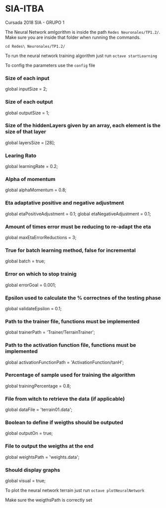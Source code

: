 # SIA-ITBA
Cursada 2018 SIA - GRUPO 1

The Neural Network amlgorithm is inside the path
`Redes Neuronales/TP1.2/`. Make sure you are inside that folder when running the commands.

`cd Redes\ Neuronales/TP1.2/`

To run the neural network training algorithm just run 
`octave startLearning`

To config the parameters use the `config` file


### Size of each input
global inputSize = 2;

### Size of each output
global outputSize = 1;

### Size of the hiddenLayers given by an array, each element is the size of that layer
global layersSize = [28];

### Learing Rato
global learningRate = 0.2;

### Alpha of momentum
global alphaMomentum = 0.8;

### Eta adaptative positive and negative adjustment
global etaPositiveAdjustment = 0.1;
global etaNegativeAdjustment = 0.1;

### Amount of times error must be reducing to re-adapt the eta
global maxEtaErrorReductions = 3;

### True for batch learning method, false for incremental
global batch = true;

### Error on which to stop trainig
global errorGoal = 0.001;

### Epsilon used to calculate the % correctnes of the testing phase
global validateEpsilon = 0.1;

### Path to the trainer file, functions must be implemented
global trainerPath = 'Trainer/TerrainTrainer';

### Path to the activation function file, functions must be implemented
global activationFunctionPath = 'ActivationFunction/tanH';

### Percentage of sample used for training the algorithm
global trainingPercentage = 0.8;

### File from witch to retrieve the data (if applicable)
global dataFile = 'terrain01.data';

### Boolean to define if weigths should be outputed
global outputOn = true;

### File to output the weigths at the end
global weightsPath = 'weights.data';

### Should display graphs
global visual = true;


To plot the neural network terrain just run 
`octave plotNeuralNetwork`


Make sure the weigthsPath is correctly set
